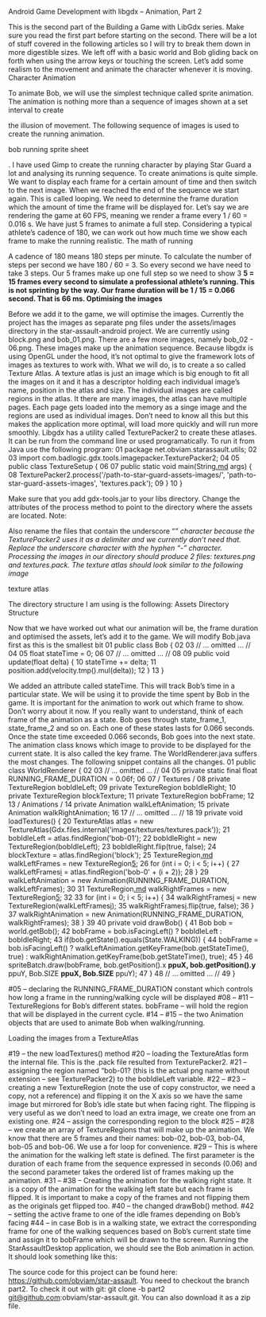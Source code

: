 Android Game Development with libgdx – Animation, Part 2

This is the second part of the Building a Game with LibGdx series. Make sure you read the first part before starting on the second. There will be a lot of stuff covered in the following articles so I will try to break them down in more digestible sizes. We left off with a basic world and Bob gliding back on forth when using the arrow keys or touching the screen. Let’s add some realism to the movement and animate the character whenever it is moving.
Character Animation

To animate Bob, we will use the simplest technique called sprite animation. The animation is nothing more than a sequence of images shown at a set interval to create

the illusion of movement. The following sequence of images is used to create the running animation.

bob running sprite sheet

. I have used Gimp to create the running character by playing Star Guard a lot and analysing its running sequence. To create animations is quite simple. We want to display each frame for a certain amount of time and then switch to the next image. When we reached the end of the sequence we start again. This is called looping. We need to determine the frame duration which the amount of time the frame will be displayed for. Let’s say we are rendering the game at 60 FPS, meaning we render a frame every 1 / 60 = 0.016 s. We have just 5 frames to animate a full step. Considering a typical athlete’s cadence of 180, we can work out how much time we show each frame to make the running realistic.
The math of running

A cadence of 180 means 180 steps per minute. To calculate the number of steps per second we have 180 / 60 = 3. So every second we have need to take 3 steps. Our 5 frames make up one full step so we need to show 3 **5 = 15 frames every second to simulate a professional athlete’s running. This is not sprinting by the way. Our frame duration will be 1 / 15 = 0.066 second. That is 66 ms.
Optimising the images**

Before we add it to the game, we will optimise the images. Currently the project has the images as separate png files under the assets/images directory in the star-assault-android project. We are currently using block.png and bob\_01.png. There are a few more images, namely bob\_02 - 06.png. These images make up the animation sequence. Because libgdx is using OpenGL under the hood, it’s not optimal to give the framework lots of images as textures to work with. What we will do, is to create a so called Texture Atlas. A texture atlas is just an image which is big enough to fit all the images on it and it has a descriptor holding each individual image’s name, position in the atlas and size. The individual images are called regions in the atlas. It there are many images, the atlas can have multiple pages. Each page gets loaded into the memory as a singe image and the regions are used as individual images. Don’t need to know all this but this makes the application more optimal, will load more quickly and will run more smoothly. Libgdx has a utility called TexturePacker2 to create these atlases. It can be run from the command line or used programatically. To run it from Java use the following program:
01	package net.obviam.starassault.utils;
02
03	import com.badlogic.gdx.tools.imagepacker.TexturePacker2;
04
05	public class TextureSetup {
06
07	    public static void main(String[.md](.md) args) {
08	        TexturePacker2.process('/path-to-star-guard-assets-images/', 'path-to-star-guard-assets-images', 'textures.pack');
09	    }
10	}

Make sure that you add gdx-tools.jar to your libs directory. Change the attributes of the process method to point to the directory where the assets are located.
Note:

Also rename the files that contain the underscore “_” character because the TexturePacker2 uses it as a delimiter and we currently don’t need that. Replace the underscore character with the hyphen “-” character. Processing the images in our directory should produce 2 files: textures.png and textures.pack. The texture atlas should look similar to the following image_

texture atlas

The directory structure I am using is the following: Assets Directory Structure

Now that we have worked out what our animation will be, the frame duration and optimised the assets, let’s add it to the game. We will modify Bob.java first as this is the smallest bit
01	public class Bob {
02
03	    // ... omitted ... //
04
05	    float       stateTime = 0;
06
07	    // ... omitted ... //
08
09	    public void update(float delta) {
10	        stateTime += delta;
11	        position.add(velocity.tmp().mul(delta));
12	    }
13	}

We added an attribute called stateTime. This will track Bob’s time in a particular state. We will be using it to provide the time spent by Bob in the game. It is important for the animation to work out which frame to show. Don’t worry about it now. If you really want to understand, think of each frame of the animation as a state. Bob goes through state\_frame\_1, state\_frame\_2 and so on. Each one of these states lasts for 0.066 seconds. Once the state time exceeded 0.066 seconds, Bob goes into the next state. The animation class knows which image to provide to be displayed for the current state. It is also called the key frame. The WorldRenderer.java suffers the most changes. The following snippet contains all the changes.
01	public class WorldRenderer {
02
03	    // ... omitted ... //
04
05	    private static final float RUNNING\_FRAME\_DURATION = 0.06f;
06
07	    / Textures /
08	    private TextureRegion bobIdleLeft;
09	    private TextureRegion bobIdleRight;
10	    private TextureRegion blockTexture;
11	    private TextureRegion bobFrame;
12
13	    / Animations /
14	    private Animation walkLeftAnimation;
15	    private Animation walkRightAnimation;
16
17	    // ... omitted ... //
18
19	    private void loadTextures() {
20	        TextureAtlas atlas = new TextureAtlas(Gdx.files.internal('images/textures/textures.pack'));
21	        bobIdleLeft = atlas.findRegion('bob-01');
22	        bobIdleRight = new TextureRegion(bobIdleLeft);
23	        bobIdleRight.flip(true, false);
24	        blockTexture = atlas.findRegion('block');
25	        TextureRegion[.md](.md) walkLeftFrames = new TextureRegion[5](5.md);
26	        for (int i = 0; i < 5; i++) {
27	            walkLeftFrames[i](i.md) = atlas.findRegion('bob-0' + (i + 2));
28	        }
29	        walkLeftAnimation = new Animation(RUNNING\_FRAME\_DURATION, walkLeftFrames);
30
31	        TextureRegion[.md](.md) walkRightFrames = new TextureRegion[5](5.md);
32
33	        for (int i = 0; i < 5; i++) {
34	            walkRightFrames[i](i.md) = new TextureRegion(walkLeftFrames[i](i.md));
35	            walkRightFrames[i](i.md).flip(true, false);
36	        }
37	        walkRightAnimation = new Animation(RUNNING\_FRAME\_DURATION, walkRightFrames);
38	    }
39
40	    private void drawBob() {
41	        Bob bob = world.getBob();
42	        bobFrame = bob.isFacingLeft() ? bobIdleLeft : bobIdleRight;
43	        if(bob.getState().equals(State.WALKING)) {
44	            bobFrame = bob.isFacingLeft() ? walkLeftAnimation.getKeyFrame(bob.getStateTime(), true) : walkRightAnimation.getKeyFrame(bob.getStateTime(), true);
45	        }
46	        spriteBatch.draw(bobFrame, bob.getPosition().x **ppuX, bob.getPosition().y** ppuY, Bob.SIZE **ppuX, Bob.SIZE** ppuY);
47	    }
48	    // ... omitted ... //
49	}

#05 – declaring the RUNNING\_FRAME\_DURATION constant which controls how long a frame in the running/walking cycle will be displayed
#08 – #11 – TextureRegions for Bob’s different states. bobFrame – will hold the region that will be displayed in the current cycle.
#14 – #15 – the two Animation objects that are used to animate Bob when walking/running.

Loading the images from a TextureAtlas

#19 – the new loadTextures() method
#20 – loading the TextureAtlas form the internal file. This is the .pack file resulted from TexturePacker2.
#21 – assigning the region named “bob-01? (this is the actual png name without extension – see TexturePacker2) to the bobIdleLeft variable.
#22 – #23 – creating a new TextureRegion (note the use of copy constructor, we need a copy, not a reference) and flipping it on the X axis so we have the same image but mirrored for Bob’s idle state but when facing right. The flipping is very useful as we don’t need to load an extra image, we create one from an existing one.
#24 – assign the corresponding region to the block
#25 – #28 – we create an array of TextureRegions that will make up the animation. We know that there are 5 frames and their names: bob-02, bob-03, bob-04, bob-05 and bob-06. We use a for loop for convenience.
#29 – This is where the animation for the walking left state is defined. The first parameter is the duration of each frame from the sequence expressed in seconds (0.06) and the second parameter takes the ordered list of frames making up the animation.
#31 – #38 – Creating the animation for the walking right state. It is a copy of the animation for the walking left state but each frame is flipped. It is important to make a copy of the frames and not flipping them as the originals get flipped too.
#40 – the changed drawBob() method.
#42 – setting the active frame to one of the idle frames depending on Bob’s facing
#44 – in case Bob is in a walking state, we extract the corresponding frame for one of the walking sequences based on Bob’s current state time and assign it to bobFrame which will be drawn to the screen. Running the StarAssaultDesktop application, we should see the Bob animation in action. It should look something like this:

The source code for this project can be found here: https://github.com/obviam/star-assault. You need to checkout the branch part2. To check it out with git: git clone -b part2 git@github.com:obviam/star-assault.git. You can also download it as a zip file.